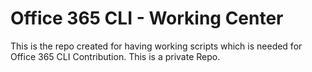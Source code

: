 # Office 365 CLI - Working Center
This is the repo created for having working scripts which is needed for Office 365 CLI Contribution. This is a private Repo.
